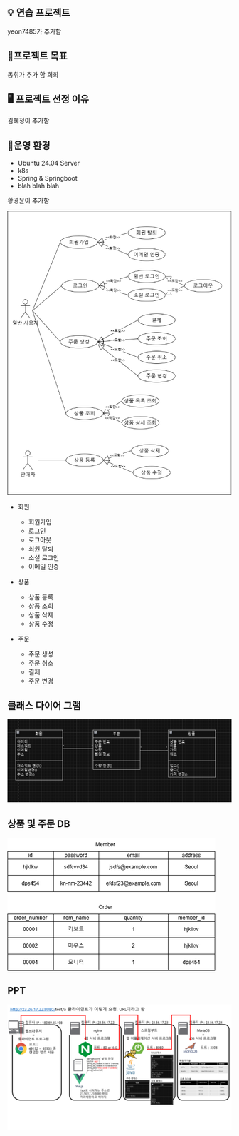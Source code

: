 ## 💡 연습 프로젝트
yeon7485가 추가함

## 📍프로젝트 목표
동휘가 추가 함 희희 

## 🖥️ 프로젝트 선정 이유
김혜정이 추가함

## 🚥운영 환경

* Ubuntu 24.04 Server
* k8s
* Spring & Springboot
* blah blah blah

황경윤이 추가함


![usecase](usecase.png)

- 회원
	- 회원가입
    - 로그인
    - 로그아웃
    - 회원 탈퇴
    - 소셜 로그인
    - 이메일 인증 

- 상품 
	- 상품 등록
    - 상품 조회
    - 상품 삭제
    - 상품 수정 

- 주문 
	- 주문 생성
    - 주문 취소
    - 결제
    - 주문 변경
## 클래스 다이어 그램 

![클래스다이어그램](클래스다이어그램.png)

## 상품 및 주문 DB

![상품 및 주문 DB](./상품%20및%20주문%20DB.png)

## PPT

![ppt](객체지향.png)

